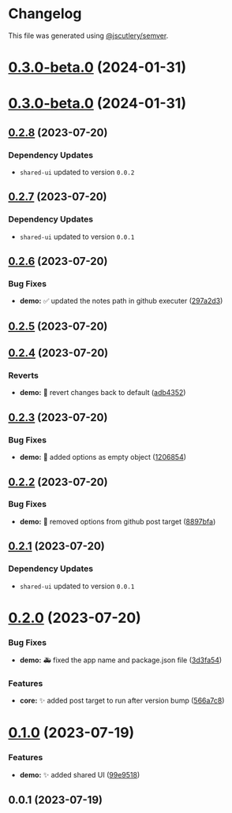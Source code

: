 # Changelog

This file was generated using [@jscutlery/semver](https://github.com/jscutlery/semver).

# [0.3.0-beta.0](https://github.com/ak274/semver/compare/demo-0.3.0-beta.0...demo-0.3.0-beta.0) (2024-01-31)



# [0.3.0-beta.0](https://github.com/ak274/semver/compare/demo-0.2.8...demo-0.3.0-beta.0) (2024-01-31)



## [0.2.8](https://github.com/ak274/semver/compare/demo-0.2.7...demo-0.2.8) (2023-07-20)

### Dependency Updates

* `shared-ui` updated to version `0.0.2`


## [0.2.7](https://github.com/ak274/semver/compare/demo-0.2.6...demo-0.2.7) (2023-07-20)

### Dependency Updates

* `shared-ui` updated to version `0.0.1`


## [0.2.6](https://github.com/ak274/semver/compare/demo-0.2.5...demo-0.2.6) (2023-07-20)


### Bug Fixes

* **demo:** :white_check_mark: updated the notes path in github executer ([297a2d3](https://github.com/ak274/semver/commit/297a2d3c147e8464cca55a9d673e8f502b6d6001))



## [0.2.5](https://github.com/ak274/semver/compare/demo-0.2.4...demo-0.2.5) (2023-07-20)



## [0.2.4](https://github.com/ak274/semver/compare/demo-0.2.3...demo-0.2.4) (2023-07-20)


### Reverts

* **demo:** :memo: revert changes back to default ([adb4352](https://github.com/ak274/semver/commit/adb4352616e988c99547ac3a7d74a95a0473dd7e))



## [0.2.3](https://github.com/ak274/semver/compare/demo-0.2.2...demo-0.2.3) (2023-07-20)


### Bug Fixes

* **demo:** :bug: added options as empty object ([1206854](https://github.com/ak274/semver/commit/1206854eebd1f128dd66b83ce8f9c1d2c8f0aa2a))



## [0.2.2](https://github.com/ak274/semver/compare/demo-0.2.1...demo-0.2.2) (2023-07-20)


### Bug Fixes

* **demo:** :bug: removed options from github post target ([8897bfa](https://github.com/ak274/semver/commit/8897bfaa9f235287541e8c1d40dcb43121a3ebd6))



## [0.2.1](https://github.com/ak274/semver/compare/demo-0.2.0...demo-0.2.1) (2023-07-20)

### Dependency Updates

* `shared-ui` updated to version `0.0.1`


# [0.2.0](https://github.com/ak274/semver/compare/demo-0.1.0...demo-0.2.0) (2023-07-20)


### Bug Fixes

* **demo:** :ambulance: fixed the app name and package.json file ([3d3fa54](https://github.com/ak274/semver/commit/3d3fa5464da61c85ae1bbe9e1afd76eeab50fa1b))


### Features

* **core:** :sparkles: added post target to run after version bump ([566a7c8](https://github.com/ak274/semver/commit/566a7c8d05243e9c74b2f4aa3b6fc10b1bfa619b))



# [0.1.0](https://github.com/ak274/semver/compare/demo-0.0.1...demo-0.1.0) (2023-07-19)


### Features

* **demo:** :sparkles: added shared UI ([99e9518](https://github.com/ak274/semver/commit/99e951865b314471245c119b05d42fef8dbe7bdc))



## 0.0.1 (2023-07-19)
